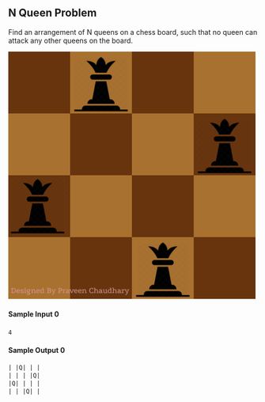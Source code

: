 ## N Queen Problem
Find an arrangement of N queens on a chess board, such that no queen can attack any other queens on the board.

<img src="n queen.png" width="500" height=" 500">

#### Sample Input 0
`4`

#### Sample Output 0
```
| |Q| | |
| | | |Q|
|Q| | | |
| | |Q| |
```